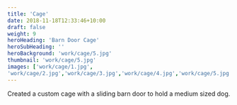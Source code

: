 ```yaml
---
title: 'Cage'
date: 2018-11-18T12:33:46+10:00
draft: false
weight: 9
heroHeading: 'Barn Door Cage'
heroSubHeading: ''
heroBackground: 'work/cage/5.jpg'
thumbnail: 'work/cage/5.jpg'
images: ['work/cage/1.jpg', 
'work/cage/2.jpg','work/cage/3.jpg','work/cage/4.jpg','work/cage/5.jpg','work/cage/6.jpg']
---
```


Created a custom cage with a sliding barn door to hold a medium sized dog.                                     
